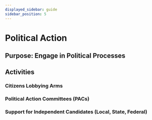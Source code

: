 ```yaml
---
displayed_sidebar: guide
sidebar_position: 5
---
```


# Political Action

## Purpose: Engage in Political Processes

## Activities

### Citizens Lobbying Arms


### Political Action Committees (PACs)


### Support for Independent Candidates (Local, State, Federal)

